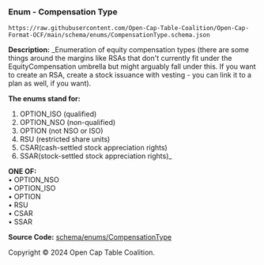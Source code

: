 ### Enum - Compensation Type

`https://raw.githubusercontent.com/Open-Cap-Table-Coalition/Open-Cap-Format-OCF/main/schema/enums/CompensationType.schema.json`

**Description:** _Enumeration of equity compensation types (there are some things around the margins like RSAs that don't currently fit under the EquityCompensation umbrella but might arguably fall under this. If you want to create an RSA, create a stock issuance with vesting - you can link it to a plan as well, if you want).

**The enums stand for:**
1. OPTION_ISO (qualified)
2. OPTION_NSO (non-qualified)
3. OPTION (not NSO or ISO)
4. RSU (restricted share units)
5. CSAR(cash-settled stock appreciation rights)
6. SSAR(stock-settled stock appreciation rights)_

**ONE OF:**</br>&bull; OPTION_NSO </br>&bull; OPTION_ISO </br>&bull; OPTION </br>&bull; RSU </br>&bull; CSAR </br>&bull; SSAR

**Source Code:** [schema/enums/CompensationType](../../../../schema/enums/CompensationType.schema.json)

Copyright © 2024 Open Cap Table Coalition.
